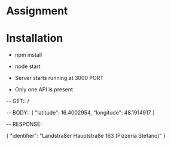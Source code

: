 # Assignment

# Installation

- npm install

- node start

- Server starts running at 3000 PORT

- Only one API is present

-- GET:: /

-- BODY::
{
    "latitude": 16.4002954,
    "longitude": 48.1914917
}

-- RESPONSE:

{
    "identifier": "Landstraßer Hauptstraße 163 (Pizzeria Stefano)"
}
